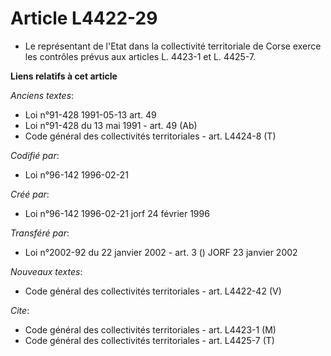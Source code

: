 # Article L4422-29

- Le représentant de l'Etat dans la collectivité territoriale de Corse exerce les contrôles prévus aux articles L. 4423-1 et
L. 4425-7.

**Liens relatifs à cet article**

_Anciens textes_:

  - Loi n°91-428 1991-05-13 art. 49
  - Loi n°91-428 du 13 mai 1991 - art. 49 (Ab)
  - Code général des collectivités territoriales - art. L4424-8 (T)

_Codifié par_:

  - Loi n°96-142 1996-02-21

_Créé par_:

  - Loi n°96-142 1996-02-21 jorf 24 février 1996

_Transféré par_:

  - Loi n°2002-92 du 22 janvier 2002 - art. 3 () JORF 23 janvier 2002

_Nouveaux textes_:

  - Code général des collectivités territoriales - art. L4422-42 (V)

_Cite_:

  - Code général des collectivités territoriales - art. L4423-1 (M)
  - Code général des collectivités territoriales - art. L4425-7 (T)
